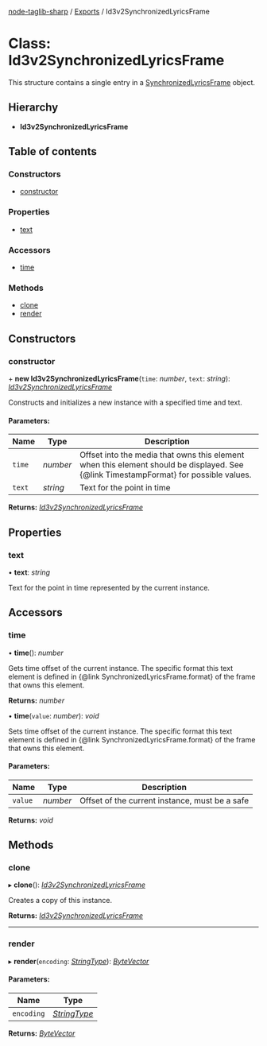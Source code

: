 [node-taglib-sharp](../README.md) / [Exports](../modules.md) / Id3v2SynchronizedLyricsFrame

# Class: Id3v2SynchronizedLyricsFrame

This structure contains a single entry in a [SynchronizedLyricsFrame](../enums/id3v2frameclasstype.md#synchronizedlyricsframe) object.

## Hierarchy

* **Id3v2SynchronizedLyricsFrame**

## Table of contents

### Constructors

- [constructor](id3v2synchronizedlyricsframe.md#constructor)

### Properties

- [text](id3v2synchronizedlyricsframe.md#text)

### Accessors

- [time](id3v2synchronizedlyricsframe.md#time)

### Methods

- [clone](id3v2synchronizedlyricsframe.md#clone)
- [render](id3v2synchronizedlyricsframe.md#render)

## Constructors

### constructor

\+ **new Id3v2SynchronizedLyricsFrame**(`time`: *number*, `text`: *string*): [*Id3v2SynchronizedLyricsFrame*](id3v2synchronizedlyricsframe.md)

Constructs and initializes a new instance with a specified time and text.

#### Parameters:

Name | Type | Description |
------ | ------ | ------ |
`time` | *number* | Offset into the media that owns this element when this element should be     displayed. See {@link TimestampFormat} for possible values.   |
`text` | *string* | Text for the point in time    |

**Returns:** [*Id3v2SynchronizedLyricsFrame*](id3v2synchronizedlyricsframe.md)

## Properties

### text

• **text**: *string*

Text for the point in time represented by the current instance.

## Accessors

### time

• **time**(): *number*

Gets time offset of the current instance. The specific format this text element is defined
in {@link SynchronizedLyricsFrame.format} of the frame that owns this element.

**Returns:** *number*

• **time**(`value`: *number*): *void*

Sets time offset of the current instance. The specific format this text element is defined
in {@link SynchronizedLyricsFrame.format} of the frame that owns this element.

#### Parameters:

Name | Type | Description |
------ | ------ | ------ |
`value` | *number* | Offset of the current instance, must be a safe    |

**Returns:** *void*

## Methods

### clone

▸ **clone**(): [*Id3v2SynchronizedLyricsFrame*](id3v2synchronizedlyricsframe.md)

Creates a copy of this instance.

**Returns:** [*Id3v2SynchronizedLyricsFrame*](id3v2synchronizedlyricsframe.md)

___

### render

▸ **render**(`encoding`: [*StringType*](../enums/stringtype.md)): [*ByteVector*](bytevector.md)

#### Parameters:

Name | Type |
------ | ------ |
`encoding` | [*StringType*](../enums/stringtype.md) |

**Returns:** [*ByteVector*](bytevector.md)
